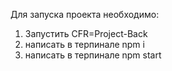 Для запуска проекта необходимо:

1. Запустить CFR=Project-Back
2. написать в терпинале npm i
3. написать в терпинале npm start
